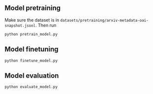 ## Model pretraining
Make sure the dataset is in `datasets/pretraining/arxiv-metadata-oai-snapshot.jsonl`.
Then run
```
python pretrain_model.py
```

## Model finetuning
```
python finetune_model.py
```

## Model evaluation
```
python evaluate_model.py
```
